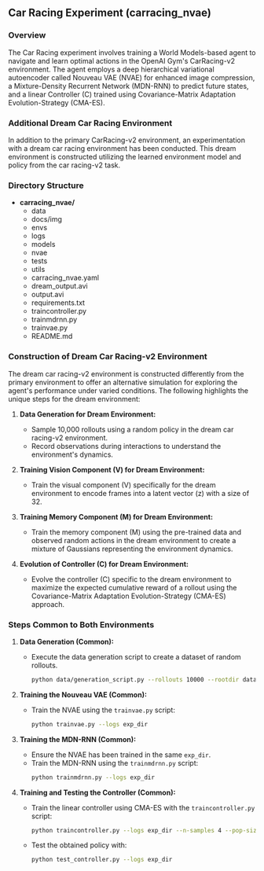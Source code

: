 ## Car Racing Experiment (carracing_nvae)

### Overview
The Car Racing experiment involves training a World Models-based agent to navigate and learn optimal actions in the OpenAI Gym's CarRacing-v2 environment. The agent employs a deep hierarchical variational autoencoder called Nouveau VAE (NVAE) for enhanced image compression, a Mixture-Density Recurrent Network (MDN-RNN) to predict future states, and a linear Controller (C) trained using Covariance-Matrix Adaptation Evolution-Strategy (CMA-ES).

### Additional Dream Car Racing Environment

In addition to the primary CarRacing-v2 environment, an experimentation with a dream car racing environment has been conducted. This dream environment is constructed utilizing the learned environment model and policy from the car racing-v2 task.

### Directory Structure
- **carracing_nvae/**
  - data
  - docs/img
  - envs
  - logs
  - models
  - nvae
  - tests
  - utils
  - carracing_nvae.yaml
  - dream_output.avi
  - output.avi
  - requirements.txt
  - traincontroller.py
  - trainmdrnn.py
  - trainvae.py
  - README.md

### Construction of Dream Car Racing-v2 Environment

The dream car racing-v2 environment is constructed differently from the primary environment to offer an alternative simulation for exploring the agent's performance under varied conditions. The following highlights the unique steps for the dream environment:

1. **Data Generation for Dream Environment:**
   - Sample 10,000 rollouts using a random policy in the dream car racing-v2 environment.
   - Record observations during interactions to understand the environment's dynamics.

2. **Training Vision Component (V) for Dream Environment:**
   - Train the visual component (V) specifically for the dream environment to encode frames into a latent vector (z) with a size of 32.

3. **Training Memory Component (M) for Dream Environment:**
   - Train the memory component (M) using the pre-trained data and observed random actions in the dream environment to create a mixture of Gaussians representing the environment dynamics.

4. **Evolution of Controller (C) for Dream Environment:**
   - Evolve the controller (C) specific to the dream environment to maximize the expected cumulative reward of a rollout using the Covariance-Matrix Adaptation Evolution-Strategy (CMA-ES) approach.

### Steps Common to Both Environments

1. **Data Generation (Common):**
   - Execute the data generation script to create a dataset of random rollouts.
     ```bash
     python data/generation_script.py --rollouts 10000 --rootdir datasets/carracing --threads 8
     ```

2. **Training the Nouveau VAE (Common):**
   - Train the NVAE using the `trainvae.py` script:
     ```bash
     python trainvae.py --logs exp_dir
     ```

3. **Training the MDN-RNN (Common):**
   - Ensure the NVAE has been trained in the same `exp_dir`.
   - Train the MDN-RNN using the `trainmdrnn.py` script:
     ```bash
     python trainmdrnn.py --logs exp_dir
     ```

4. **Training and Testing the Controller (Common):**
   - Train the linear controller using CMA-ES with the `traincontroller.py` script:
     ```bash
     python traincontroller.py --logs exp_dir --n-samples 4 --pop-size 4 --target-return 950 --display
     ```
   - Test the obtained policy with:
     ```bash
     python test_controller.py --logs exp_dir
     ```
